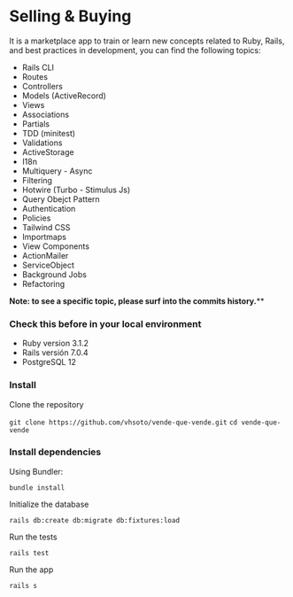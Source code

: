 # Selling & Buying
It is a marketplace app to train or learn new concepts related to Ruby, Rails, and best practices in development, you can find the following topics:

- Rails CLI
- Routes
- Controllers
- Models (ActiveRecord)
- Views
- Associations
- Partials
- TDD (minitest)
- Validations
- ActiveStorage
- I18n
- Multiquery - Async
- Filtering
- Hotwire (Turbo - Stimulus Js)
- Query Obejct Pattern
- Authentication
- Policies
- Tailwind CSS
- Importmaps
- View Components
- ActionMailer
- ServiceObject
- Background Jobs
- Refactoring

**Note: to see a specific topic, please surf into the commits history.****

### Check this before in your local environment
- Ruby version 3.1.2
- Rails versión 7.0.4
- PostgreSQL 12

### Install
Clone the repository

`git clone https://github.com/vhsoto/vende-que-vende.git`
`cd vende-que-vende`

### Install dependencies

Using Bundler:

`bundle install`

Initialize the database

`rails db:create db:migrate db:fixtures:load`

Run the tests

`rails test`

Run the app

`rails s`

